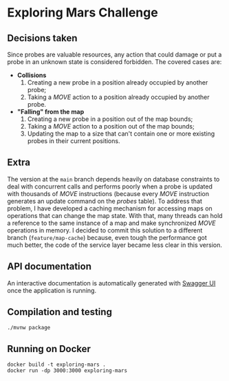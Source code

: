 # Exploring Mars Challenge

## Decisions taken
Since probes are valuable resources, any action that could damage or put a probe in an unknown state is considered forbidden. 
The covered cases are:
- **Collisions**
    1. Creating a new probe in a position already occupied by another probe;
    2. Taking a *MOVE* action to a position already occupied by another probe.
- **"Falling" from the map**
    1. Creating a new probe in a position out of the map bounds;
    2. Taking a *MOVE* action to a position out of the map bounds;
    3. Updating the map to a size that can't contain one or more existing probes in their current positions.

## Extra
The version at the `main` branch depends heavily on database constraints to deal with concurrent calls and performs poorly when a probe is updated with thousands of *MOVE* instructions (because every *MOVE* instruction generates an update command on the *probes* table).
To address that problem, I have developed a caching mechanism for accessing maps on operations that can change the map state. With that, many threads can hold a reference to the same instance of a map and make synchronized *MOVE* operations in memory.
I decided to commit this solution to a different branch (`feature/map-cache`) because, even tough the performance got much better, the code of the service layer became less clear in this version.

## API documentation
An interactive documentation is automatically generated with [Swagger UI](https://swagger.io/tools/swagger-ui/) once the application is running.

## Compilation and testing
```
./mvnw package
```

## Running on Docker
```
docker build -t exploring-mars . 
docker run -dp 3000:3000 exploring-mars
```
